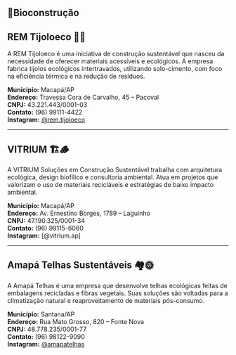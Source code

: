 ## 🧱Bioconstrução

## REM Tijoloeco 🧱🌿

A REM Tijoloeco é uma iniciativa de construção sustentável que nasceu da necessidade de oferecer materiais acessíveis e ecológicos. A empresa fabrica tijolos ecológicos intertravados, utilizando solo-cimento, com foco na eficiência térmica e na redução de resíduos.

**Município:** Macapá/AP  
**Endereço:** Travessa Cora de Carvalho, 45 – Pacoval  
**CNPJ:** 43.221.443/0001-03  
**Contato:** (96) 99111-4422  
**Instagram:** [@rem.tijoloeco](https://www.instagram.com/rem_tijoloeco?igsh=MXdzZ2J0czRmdzU4Zg==)

---

## VITRIUM 🏗️🪵

A VITRIUM Soluções em Construção Sustentável trabalha com arquitetura ecológica, design biofílico e consultoria ambiental. Atua em projetos que valorizam o uso de materiais recicláveis e estratégias de baixo impacto ambiental.

**Município:** Macapá/AP  
**Endereço:** Av. Ernestino Borges, 1789 – Laguinho  
**CNPJ:** 47.190.325/0001-34  
**Contato:** (96) 99115-6060  
**Instagram:** [@vitrium.ap]

---

## Amapá Telhas Sustentáveis 🏘️🌞

A Amapá Telhas é uma empresa que desenvolve telhas ecológicas feitas de embalagens recicladas e fibras vegetais. Suas soluções são voltadas para a climatização natural e reaproveitamento de materiais pós-consumo.

**Município:** Santana/AP  
**Endereço:** Rua Mato Grosso, 820 – Fonte Nova  
**CNPJ:** 48.778.235/0001-77  
**Contato:** (96) 98122-9090  
    **Instagram:** [@amapatelhas](https://www.instagram.com/amapatelhas?igsh=aDg2NmxjeXpxNmlr)